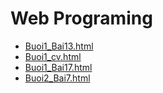 # Web Programing

<html>
<body>
  <ul>
    <li><a href="https://github.com/giangcse/Buoi1_LTW/blob/master/Buoi1_Bai13.html">Buoi1_Bai13.html</a></li>
    <li><a href="https://github.com/giangcse/Buoi1_LTW/blob/master/Buoi1_cv.html">Buoi1_cv.html</a></li>
    <li><a href="https://github.com/giangcse/Buoi1_LTW/blob/master/Buoi2_Bai17.html">Buoi1_Bai17.html</a></li>
    <li><a href="https://github.com/giangcse/Buoi1_LTW/blob/master/Buoi2_Bai7.html">Buoi2_Bai7.html</a></li>
  </ul>
</body>
</html>
